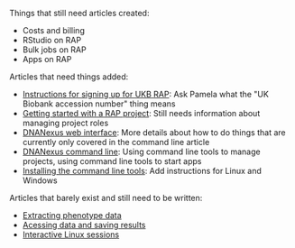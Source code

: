 Things that still need articles created:
* Costs and billing
* RStudio on RAP
* Bulk jobs on RAP
* Apps on RAP

Articles that need things added:
* [Instructions for signing up for UKB RAP](01-Instructions-for-signing-up-for-UKB-RAP.md): Ask Pamela what the "UK Biobank accession number" thing means
* [Getting started with a RAP project](02-Getting-started-with-a-RAP-project.md): Still needs information about managing project roles
* [DNANexus web interface](03a-DNANexus-web-interface.md): More details about how to do things that are currently only covered in the command line article
* [DNANexus command line](03b-DNANexus-command-line.md): Using command line tools to manage projects, using command line tools to start apps
* [Installing the command line tools](Installing-the-command-line-tools.md): Add instructions for Linux and Windows

Articles that barely exist and still need to be written:
* [Extracting phenotype data](04-Extracting-phenotype-data.md)
* [Acessing data and saving results](05-Accessing-data-and-saving-results.md)
* [Interactive Linux sessions](Interactive-Linux-sessions.md)
